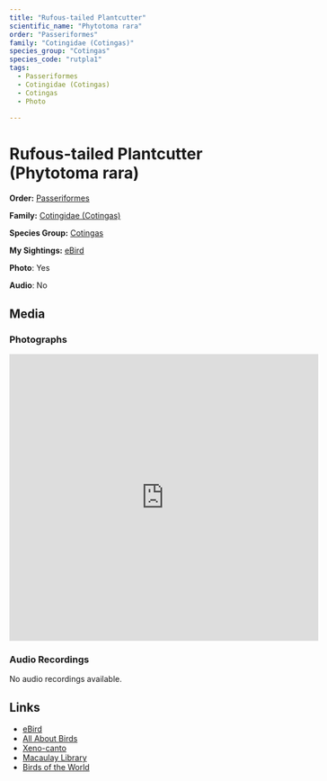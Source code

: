 ```yaml
---
title: "Rufous-tailed Plantcutter"
scientific_name: "Phytotoma rara"
order: "Passeriformes"
family: "Cotingidae (Cotingas)"
species_group: "Cotingas"
species_code: "rutpla1"
tags: 
  - Passeriformes
  - Cotingidae (Cotingas)
  - Cotingas
  - Photo
  
---
```


# Rufous-tailed Plantcutter (Phytotoma rara)

**Order:** [Passeriformes](/tags/passeriformes)

**Family:** [Cotingidae (Cotingas)](/tags/cotingidae-cotingas)

**Species Group:** [Cotingas](/tags/cotingas)

**My Sightings:** [eBird](https://ebird.org/lifelist?r=world&time=life&spp=rutpla1)

**Photo**: Yes 

**Audio**: No

## Media
### Photographs
<iframe src="https://macaulaylibrary.org/asset/625246687/embed" width="550" height="510" frameborder="0" allowfullscreen></iframe>

### Audio Recordings
No audio recordings available.

## Links
* [eBird](https://ebird.org/species/rutpla1) 
* [All About Birds](https://www.allaboutbirds.org/guide/rutpla1) 
* [Xeno-canto](https://www.xeno-canto.org/species/phytotoma-rara) 
* [Macaulay Library](https://search.macaulaylibrary.org/catalog?taxonCode=rutpla1&sort=rating_rank_desc)
* [Birds of the World](https://birdsoftheworld.org/bow/species/rutpla1)
